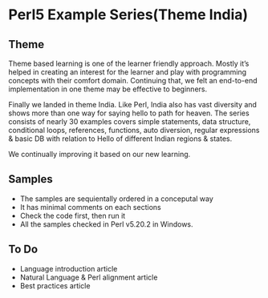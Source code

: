 # Perl5 Example Series(Theme India)

## Theme
Theme based learning is one of the learner friendly approach. Mostly it’s helped in creating an interest for the learner and play with programming concepts with their comfort domain. Continuing that, we felt an end-to-end implementation in one theme may be effective to beginners.

Finally we landed in theme India. Like Perl, India also has vast diversity and shows more than one way for saying hello to path for heaven. The series consists of nearly 30 examples covers simple statements, data structure, conditional loops, references, functions, auto diversion, regular expressions & basic DB with relation to Hello of different Indian regions & states.

We continually improving it based on our new learning.

## Samples
- The samples are sequientally ordered in a conceputal way
- It has minimal comments on each sections
- Check the code first, then run it
- All the samples checked in Perl v5.20.2 in Windows. 

## To Do
- Language introduction article
- Natural Language & Perl alignment article
- Best practices article





